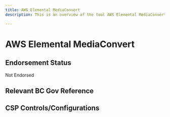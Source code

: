 ```yaml
---
title: AWS Elemental MediaConvert
description: This is an overview of the tool AWS Elemental MediaConvert, and its current status  within BC Gov.

---
```

<!---
Note: this is a generated file.  You should not edit it directly.  Please check https://github.com/bcgov/cloud-pathfinder for details.
-->
# AWS Elemental MediaConvert



## Endorsement Status
Not Endorsed

## Relevant BC Gov Reference


## CSP Controls/Configurations
